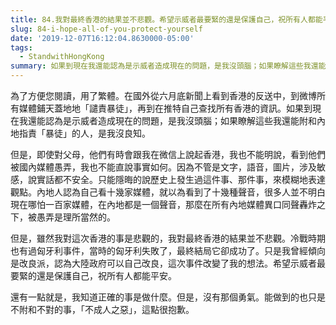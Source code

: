 ```yaml
---
title: 84.我對最終香港的結果並不悲觀。希望示威者最要緊的還是保護自己，祝所有人都能平安。
slug: 84-i-hope-all-of-you-protect-yourself
date: '2019-12-07T16:12:04.8630000-05:00'
tags:
  - StandwithHongKong
summary: 如果到現在我還能認為是示威者造成現在的問題，是我沒頭腦；如果瞭解這些我還能附和內地指責「暴徒」的人，是我沒良知。
---
```



為了方便您閱讀，用了繁體。在國外從六月底新聞上看到香港的反送中，到微博所有媒體鋪天蓋地地「譴責暴徒」，再到在推特自己查找所有香港的資訊。如果到現在我還能認為是示威者造成現在的問題，是我沒頭腦；如果瞭解這些我還能附和內地指責「暴徒」的人，是我沒良知。



但是，即使對父母，他們有時會跟我在微信上說起香港，我也不能明說，看到他們被國內媒體愚弄，我也不能直說事實如何。因為不管是文字，語音，圖片，涉及敏感，說實話都不安全。只能隱晦的說歷史上發生過這件事、那件事，來模糊地表達觀點。內地人認為自己看十幾家媒體，就以為看到了十幾種聲音，很多人並不明白現在哪怕一百家媒體，在內地都是一個聲音，那麼在所有內地媒體異口同聲轟炸之下，被愚弄是理所當然的。



但是，雖然我對這次香港的事是悲觀的，我對最終香港的結果並不悲觀。冷戰時期也有過匈牙利事件，當時的匈牙利失敗了，最終結局它卻成功了。只是我曾經傾向是改良派，認為大陸政府可以自己改良，這次事件改變了我的想法。希望示威者最要緊的還是保護自己，祝所有人都能平安。



還有一點就是，我知道正確的事是做什麼。但是，沒有那個勇氣。能做到的也只是不附和不對的事，「不成人之惡」，這點很抱歉。
